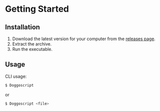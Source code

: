 # Getting Started

## Installation

1. Download the latest version for your computer from the [releases page](https://github.com/TaromaruYuki/Doggoscript/releases/latest).
2. Extract the archive.
3. Run the executable.

## Usage

CLI usage:

```bash
$ Doggoscript
```
or
```bash
$ Doggoscript <file>
```
